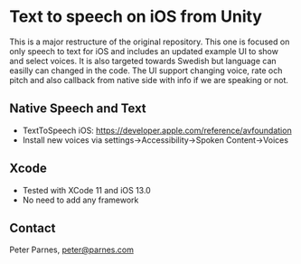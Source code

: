 # Text to speech on iOS from Unity 
This is a major restructure of the original repository. This one is focused on only speech to text for iOS and includes an updated example UI to show and select voices. It is also targeted towards Swedish but language can easilly can changed in the code. The UI support changing voice, rate och pitch and also callback from native side with info if we are speaking or not. 

## Native Speech and Text
* TextToSpeech iOS: https://developer.apple.com/reference/avfoundation
* Install new voices via settings->Accessibility->Spoken Content->Voices

## Xcode
* Tested with XCode 11 and iOS 13.0
* No need to add any framework  

## Contact 
Peter Parnes, peter@parnes.com
